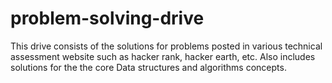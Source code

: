 # problem-solving-drive
This drive consists of the solutions for problems posted in various technical assessment website such as hacker rank, hacker earth, etc. Also includes solutions for the the core Data structures and algorithms concepts.

